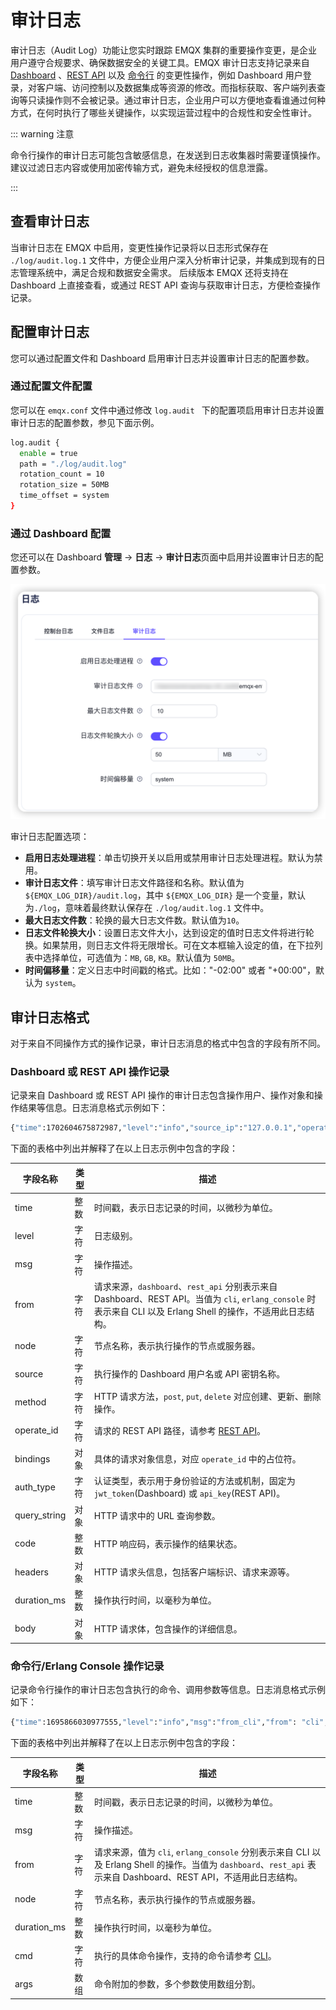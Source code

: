 # 审计日志

审计日志（Audit Log）功能让您实时跟踪 EMQX 集群的重要操作变更，是企业用户遵守合规要求、确保数据安全的关键工具。EMQX 审计日志支持记录来自 [Dashboard](../dashboard/introduction.md) 、[REST API](../admin/api.md) 以及 [命令行](../admin/cli.md) 的变更性操作，例如 Dashboard 用户登录，对客户端、访问控制以及数据集成等资源的修改。而指标获取、客户端列表查询等只读操作则不会被记录。通过审计日志，企业用户可以方便地查看谁通过何种方式，在何时执行了哪些关键操作，以实现运营过程中的合规性和安全性审计。

::: warning 注意

命令行操作的审计日志可能包含敏感信息，在发送到日志收集器时需要谨慎操作。建议过滤日志内容或使用加密传输方式，避免未经授权的信息泄露。

:::

## 查看审计日志

当审计日志在 EMQX 中启用，变更性操作记录将以日志形式保存在 `./log/audit.log.1` 文件中，方便企业用户深入分析审计记录，并集成到现有的日志管理系统中，满足合规和数据安全需求。 后续版本 EMQX 还将支持在 Dashboard 上直接查看，或通过 REST API 查询与获取审计日志，方便检查操作记录。<!-- TODO 未来版本支持 --> <!-- 通过这两种方法，EMQX 提供了灵活且全面的审计日志支持，使企业用户能够根据自己的需求选择最适合的方式来管理和查看审计日志。 -->

## 配置审计日志

您可以通过配置文件和 Dashboard 启用审计日志并设置审计日志的配置参数。

### 通过配置文件配置

您可以在 `emqx.conf` 文件中通过修改 `log.audit ` 下的配置项启用审计日志并设置审计日志的配置参数，参见下面示例。

```bash
log.audit {
  enable = true
  path = "./log/audit.log"
  rotation_count = 10
  rotation_size = 50MB
  time_offset = system
}
```

### 通过 Dashboard 配置

您还可以在 Dashboard **管理** -> **日志** -> **审计日志**页面中启用并设置审计日志的配置参数。

<img src="./assets/audit_log_config.png" alt="audit_log_config" style="zoom: 50%;" />

审计日志配置选项：

- **启用日志处理进程**：单击切换开关以启用或禁用审计日志处理进程。默认为禁用。
- **审计日志文件**：填写审计日志文件路径和名称。默认值为 `${EMQX_LOG_DIR}/audit.log`，其中 `${EMQX_LOG_DIR}` 是一个变量，默认为`./log`，意味着最终默认保存在 `./log/audit.log.1`  文件中。
- **最大日志文件数**：轮换的最大日志文件数。默认值为`10`。
- **日志文件轮换大小**：设置日志文件大小，达到设定的值时日志文件将进行轮换。如果禁用，则日志文件将无限增长。可在文本框输入设定的值，在下拉列表中选择单位，可选值为：`MB`, `GB`, `KB`。默认值为 `50MB`。
- **时间偏移量**：定义日志中时间戳的格式。比如："-02:00" 或者 "+00:00"，默认为 `system`。

## 审计日志格式

对于来自不同操作方式的操作记录，审计日志消息的格式中包含的字段有所不同。

### Dashboard 或 REST API 操作记录

记录来自 Dashboard 或 REST API 操作的审计日志包含操作用户、操作对象和操作结果等信息。日志消息格式示例如下：

```bash
{"time":1702604675872987,"level":"info","source_ip":"127.0.0.1","operation_type":"mqtt","operation_result":"success","http_status_code":204,"http_method":"delete","operation_id":"/mqtt/retainer/message/:topic","duration_ms":4,"auth_type":"jwt_token","query_string":{},"from":"dashboard","source":"admin","node":"emqx@127.0.0.1","http_request":{"method":"delete","headers":{"user-agent":"Mozilla/5.0 (Macintosh; Intel Mac OS X 10_15_7) AppleWebKit/537.36 (KHTML, like Gecko) Chrome/119.0.0.0 Safari/537.36","sec-fetch-site":"same-origin","sec-fetch-mode":"cors","sec-fetch-dest":"empty","sec-ch-ua-platform":"\"macOS\"","sec-ch-ua-mobile":"?0","sec-ch-ua":"\"Google Chrome\";v=\"119\", \"Chromium\";v=\"119\", \"Not?A_Brand\";v=\"24\"","referer":"http://localhost:18083/","origin":"http://localhost:18083","host":"localhost:18083","connection":"keep-alive","authorization":"******","accept-language":"zh-CN,zh;q=0.9,zh-TW;q=0.8,en;q=0.7","accept-encoding":"gzip, deflate, br","accept":"*/*"},"body":{},"bindings":{"topic":"$SYS/brokers/emqx@127.0.0.1/version"}}}
```

下面的表格中列出并解释了在以上日志示例中包含的字段：

| 字段名称     | 类型 | 描述                                                         |
| ------------ | ---- | ------------------------------------------------------------ |
| time         | 整数 | 时间戳，表示日志记录的时间，以微秒为单位。                   |
| level        | 字符 | 日志级别。                                                   |
| msg          | 字符 | 操作描述。                                                   |
| from         | 字符 | 请求来源，`dashboard`、`rest_api` 分别表示来自 Dashboard、REST API。当值为 `cli`, `erlang_console` 时表示来自 CLI 以及 Erlang Shell 的操作，不适用此日志结构。 |
| node         | 字符 | 节点名称，表示执行操作的节点或服务器。                       |
| source     | 字符 | 执行操作的 Dashboard 用户名或 API 密钥名称。           |
| method       | 字符 | HTTP 请求方法，`post`, `put`, `delete` 对应创建、更新、删除操作。 |
| operate_id   | 字符 | 请求的 REST API 路径，请参考 [REST API](../admin/api.md)。   |
| bindings     | 对象 | 具体的请求对象信息，对应 `operate_id` 中的占位符。           |
| auth_type    | 字符 | 认证类型，表示用于身份验证的方法或机制，固定为 `jwt_token`(Dashboard) 或 `api_key`(REST API)。 |
| query_string | 对象 | HTTP 请求中的 URL 查询参数。                                 |
| code         | 整数 | HTTP 响应码，表示操作的结果状态。                            |
| headers      | 对象 | HTTP 请求头信息，包括客户端标识、请求来源等。                |
| duration_ms  | 整数 | 操作执行时间，以毫秒为单位。                                 |
| body         | 对象 | HTTP 请求体，包含操作的详细信息。                            |

### 命令行/Erlang Console 操作记录

记录命令行操作的审计日志包含执行的命令、调用参数等信息。日志消息格式示例如下：

```bash
{"time":1695866030977555,"level":"info","msg":"from_cli","from": "cli","node":"emqx@127.0.0.1","duration_ms":0,"cmd":"retainer","args":["clean", "t/1"]}
```

下面的表格中列出并解释了在以上日志示例中包含的字段：

| 字段名称    | 类型 | 描述                                                         |
| ----------- | ---- | ------------------------------------------------------------ |
| time        | 整数 | 时间戳，表示日志记录的时间，以微秒为单位。                   |
| msg         | 字符 | 操作描述。                                                   |
| from         | 字符 | 请求来源，值为 `cli`, `erlang_console` 分别表示来自 CLI 以及 Erlang Shell 的操作。当值为 `dashboard`、`rest_api` 表示来自 Dashboard、REST API，不适用此日志结构。 |
| node        | 字符 | 节点名称，表示执行操作的节点或服务器。                       |
| duration_ms | 整数 | 操作执行时间，以毫秒为单位。                                 |
| cmd         | 字符 | 执行的具体命令操作，支持的命令请参考 [CLI](../admin/cli.md)。 |
| args        | 数组 | 命令附加的参数，多个参数使用数组分割。                       |

